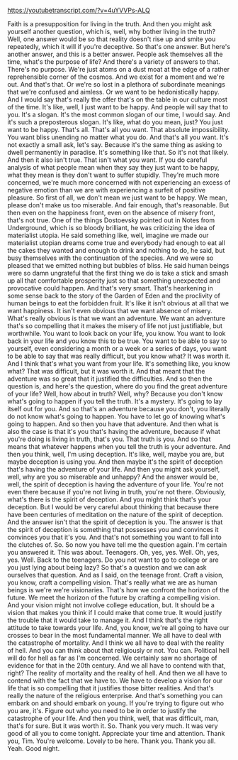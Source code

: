 https://youtubetranscript.com/?v=4uYVVPs-ALQ

 Faith is a presupposition for living in the truth. And then you might ask yourself another question, which is, well, why bother living in the truth? Well, one answer would be so that reality doesn't rise up and smite you repeatedly, which it will if you're deceptive. So that's one answer. But here's another answer, and this is a better answer. People ask themselves all the time, what's the purpose of life? And there's a variety of answers to that. There's no purpose. We're just atoms on a dust moat at the edge of a rather reprehensible corner of the cosmos. And we exist for a moment and we're out. And that's that. Or we're so lost in a plethora of subordinate meanings that we're confused and aimless. Or we want to be hedonistically happy. And I would say that's really the offer that's on the table in our culture most of the time. It's like, well, I just want to be happy. And people will say that to you. It's a slogan. It's the most common slogan of our time, I would say. And it's such a preposterous slogan. It's like, what do you mean, just? You just want to be happy. That's all. That's all you want. That absolute impossibility. You want bliss unending no matter what you do. And that's all you want. It's not exactly a small ask, let's say. Because it's the same thing as asking to dwell permanently in paradise. It's something like that. So it's not that likely. And then it also isn't true. That isn't what you want. If you do careful analysis of what people mean when they say they just want to be happy, what they mean is they don't want to suffer stupidly. They're much more concerned, we're much more concerned with not experiencing an excess of negative emotion than we are with experiencing a surfeit of positive pleasure. So first of all, we don't mean we just want to be happy. We mean, please don't make us too miserable. And fair enough, that's reasonable. But then even on the happiness front, even on the absence of misery front, that's not true. One of the things Dostoevsky pointed out in Notes from Underground, which is so bloody brilliant, he was criticizing the idea of materialist utopia. He said something like, well, imagine we made our materialist utopian dreams come true and everybody had enough to eat all the cakes they wanted and enough to drink and nothing to do, he said, but busy themselves with the continuation of the species. And we were so pleased that we emitted nothing but bubbles of bliss. He said human beings were so damn ungrateful that the first thing we do is take a stick and smash up all that comfortable prosperity just so that something unexpected and provocative could happen. And that's very smart. That's hearkening in some sense back to the story of the Garden of Eden and the proclivity of human beings to eat the forbidden fruit. It's like it isn't obvious at all that we want happiness. It isn't even obvious that we want absence of misery. What's really obvious is that we want an adventure. We want an adventure that's so compelling that it makes the misery of life not just justifiable, but worthwhile. You want to look back on your life, you know. You want to look back in your life and you know this to be true. You want to be able to say to yourself, even considering a month or a week or a series of days, you want to be able to say that was really difficult, but you know what? It was worth it. And I think that's what you want from your life. It's something like, you know what? That was difficult, but it was worth it. And that meant that the adventure was so great that it justified the difficulties. And so then the question is, and here's the question, where do you find the great adventure of your life? Well, how about in truth? Well, why? Because you don't know what's going to happen if you tell the truth. It's a mystery. It's going to lay itself out for you. And so that's an adventure because you don't, you literally do not know what's going to happen. You have to let go of knowing what's going to happen. And so then you have that adventure. And then what is also the case is that it's you that's having the adventure, because if what you're doing is living in truth, that's you. That truth is you. And so that means that whatever happens when you tell the truth is your adventure. And then you think, well, I'm using deception. It's like, well, maybe you are, but maybe deception is using you. And then maybe it's the spirit of deception that's having the adventure of your life. And then you might ask yourself, well, why are you so miserable and unhappy? And the answer would be, well, the spirit of deception is having the adventure of your life. You're not even there because if you're not living in truth, you're not there. Obviously, what's there is the spirit of deception. And you might think that's your deception. But I would be very careful about thinking that because there have been centuries of meditation on the nature of the spirit of deception. And the answer isn't that the spirit of deception is you. The answer is that the spirit of deception is something that possesses you and convinces it convinces you that it's you. And that's not something you want to fall into the clutches of. So. So now you have tell me the question again. I'm certain you answered it. This was about. Teenagers. Oh, yes, yes. Well. Oh, yes, yes. Well. Back to the teenagers. Do you not want to go to college or are you just lying about being lazy? So that's a question and we can ask ourselves that question. And as I said, on the teenage front. Craft a vision, you know, craft a compelling vision. That's really what we are as human beings is we're we're visionaries. That's how we confront the horizon of the future. We meet the horizon of the future by crafting a compelling vision. And your vision might not involve college education, but. It should be a vision that makes you think if I could make that come true. It would justify the trouble that it would take to manage it. And I think that's the right attitude to take towards your life. And, you know, we're all going to have our crosses to bear in the most fundamental manner. We all have to deal with the catastrophe of mortality. And I think we all have to deal with the reality of hell. And you can think about that religiously or not. You can. Political hell will do for hell as far as I'm concerned. We certainly saw no shortage of evidence for that in the 20th century. And we all have to contend with that, right? The reality of mortality and the reality of hell. And then we all have to contend with the fact that we have to. We have to develop a vision for our life that is so compelling that it justifies those bitter realities. And that's really the nature of the religious enterprise. And that's something you can embark on and should embark on young. If you're trying to figure out who you are, it's. Figure out who you need to be in order to justify the catastrophe of your life. And then you think, well, that was difficult, man, that's for sure. But it was worth it. So. Thank you very much. It was very good of all you to come tonight. Appreciate your time and attention. Thank you, Tim. You're welcome. Lovely to be here. Thank you. Thank you all. Yeah. Good night.